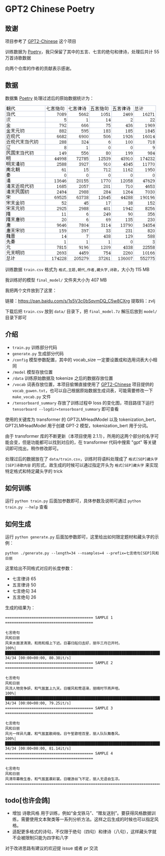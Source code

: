 # GPT2 Chinese Poetry

## 致谢

项目参考了 [GPT2-Chinese](https://github.com/Morizeyao/GPT2-Chinese) 这个项目

训练数据为 [Poetry](https://github.com/Werneror/Poetry)，我只保留了其中的五言、七言的绝句和律诗，处理后共计 55 万首诗歌数据

向两个仓库的作者的贡献表示感谢。

## 数据

数据集 [Poetry](https://github.com/Werneror/Poetry) 处理过滤后的原始数据统计为：

![img.png](assets/img.png)

训练数据 `train.csv` 格式为 `格式,主题,朝代,作者,藏头字,诗歌`，大小为 115 MB

我训练好的模型 `final_model/` 文件夹大小为 407 MB

我把两个文件放到了这里：

链接：https://pan.baidu.com/s/1s5V3c0bSqvmDQ_C5w8CXrg 
提取码：zvlj

下载后把 `train.csv` 放到 `data/` 目录下，把 `final_model.7z` 解压后放到 `model/` 目录下即可

## 介绍

- `train.py` 训练部分代码
- `generate.py` 生成部分代码
- `/config` 模型参数配置，其中的 vocab_size 一定要设置成和选用词表大小相同
- `/model` 模型存放位置
- `/data` 训练原始数据及 tokenize 之后的数据存放位置
- `/vocab` 词表存放位置，本项目偷懒直接使用了 [GPT2-Chinese](https://github.com/Morizeyao/GPT2-Chinese) 项目提供的 `vocab_guwen.txt`，也可以自己根据原始数据生成词表，可能需要修改一下 `make_vocab.py` 文件
- `/tensorboard_summary` 存放了训练过程中 loss 的变化图，项目路径下运行 `tensorboard --logdir=tensorboard_summary` 即可查看

使用的关键库为 transformer 的 GPT2LMHeadModel 以及 tokenization_bert，GPT2LMHeadModel 用于创建 GPT-2 模型，tokenization_bert 用于分词。

由于 transformer 库的不断更新（本项目使用 2.1.1），所用的这两个部分的名字可能会变，但是功能都可以找到对应的，在 transformer 代码中搜索 "gpt" 等关键词即可找出，稍作修改即可。

处理过后的数据放在了 `data/train.csv`，训练时将语料处理成了 `格式[SEP]藏头字[SEP]诗歌内容` 的形式，故生成的时候可以通过指定开头为 `格式[SEP]藏头字` 来实现特定格式和特定藏头字的 trick

## 如何训练

运行 `python train.py` 后面加参数即可，具体参数及说明可通过 `python train.py --help` 查看

## 如何生成

运行 `python generate.py` 后面加参数即可，这里给出如何限定题材和藏头字的示例：

`python ./generate.py --length=34 --nsamples=4 --prefix=七言绝句[SEP]风和日丽`

这里给出不同格式对应的长度参数：
- 七言律诗 65
- 五言律诗 50
- 七言绝句 34
- 五言绝句 26

生成的结果为：

```angular2html
======================================== SAMPLE 1 ========================================

七言绝句
风和日丽
风来水面漾清漪，和雨和烟上下迟。日暮归船归去好，丽华三月已开时。
100%|█████████████████████████████████████████████████████████████████████████████████████████████████████████████████████████████████████████████████████████████████████████████████████████| 34/34 [00:00<00:00, 80.38it/s] 
======================================== SAMPLE 2 ========================================

七言绝句
风和日丽
风流人物竞争妍，和气氤氲上九天。日暖风和莺语滑，丽晴时节燕声喧。
100%|█████████████████████████████████████████████████████████████████████████████████████████████████████████████████████████████████████████████████████████████████████████████████████████| 34/34 [00:00<00:00, 79.25it/s] 
======================================== SAMPLE 3 ========================================

七言绝句
风和日丽
风光一样异凡庸，和气氤氲散绮栊。日午笙歌喧百里，丽人队队舞春风。
100%|█████████████████████████████████████████████████████████████████████████████████████████████████████████████████████████████████████████████████████████████████████████████████████████| 34/34 [00:00<00:00, 81.14it/s] 
======================================== SAMPLE 4 ========================================

七言绝句
风和日丽
风清帘幕晚生香，和气氤氲袭彩裳。日暖游丝飞不定，丽人无语自生凉。
================================================================================
```

## todo[也许会鸽]

- 增加 诗歌风格 用于训练，例如“金戈铁马”、“赠友送别”。要获得风格数据训练，需要使用文本聚类等一系列分析方法。这样之后生成的时候也可以指定风格。
- 适配更多格式的诗句，不仅限于绝句（四句）和律诗（八句），这样藏头字就不会被限制只能为四字和八字

对于改进思路有建议的欢迎提 issue 或者 pr 交流